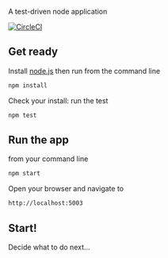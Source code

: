 A test-driven node application

[![CircleCI](https://circleci.com/gh/ericminio/lights-out.svg?style=svg)](https://circleci.com/gh/ericminio/lights-out)

## Get ready

Install [node.js](http://nodejs.org/) then run from the command line

```sh
npm install
```

Check your install: run the test

```sh
npm test
```

## Run the app

from your command line

```sh
npm start
```

Open your browser and navigate to

```sh
http://localhost:5003
```

## Start!

Decide what to do next...
